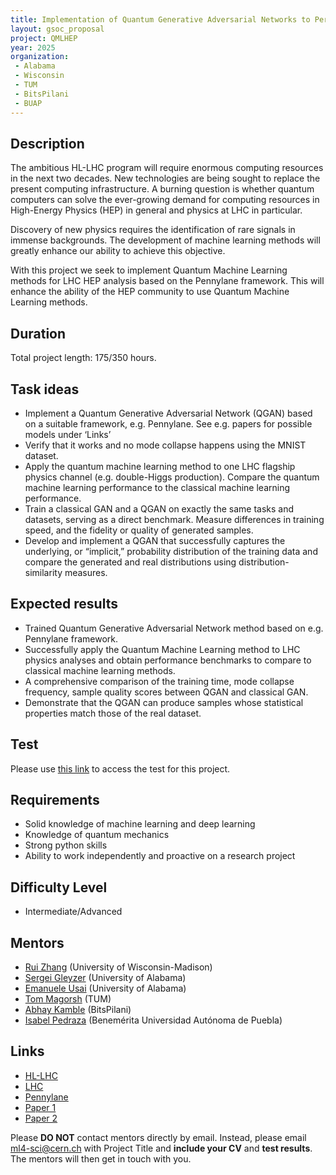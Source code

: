 ```yaml
---
title: Implementation of Quantum Generative Adversarial Networks to Perform High Energy Physics Analysis at the LHC
layout: gsoc_proposal
project: QMLHEP
year: 2025
organization:
 - Alabama
 - Wisconsin
 - TUM
 - BitsPilani
 - BUAP
---
```


## Description
The ambitious HL-LHC program will require enormous computing resources in the next two decades. New technologies are being sought to replace the present computing infrastructure. A burning question is whether quantum computers can solve the ever-growing demand for computing resources in High-Energy Physics (HEP) in general and physics at LHC in particular. 

Discovery of new physics requires the identification of rare signals in immense backgrounds. The development of machine learning methods will greatly enhance our ability to achieve this objective. 

With this project we seek to implement Quantum Machine Learning methods for LHC HEP analysis based on the Pennylane framework. This will enhance the ability of the HEP community to use Quantum Machine Learning methods.

## Duration

Total project length: 175/350 hours.

## Task ideas
  * Implement a Quantum Generative Adversarial Network (QGAN) based on a suitable framework, e.g. Pennylane. See e.g. papers for possible models under ‘Links’
  * Verify that it works and no mode collapse happens using the MNIST dataset.
  * Apply the quantum machine learning method to one LHC flagship physics channel (e.g. double-Higgs production). Compare the quantum machine learning performance to the classical machine learning performance.
  * Train a classical GAN and a QGAN on exactly the same tasks and datasets, serving as a direct benchmark. Measure differences in training speed, and the fidelity or quality of generated samples.
  * Develop and implement a QGAN that successfully captures the underlying, or “implicit,” probability distribution of the training data and compare the generated and real distributions using distribution-similarity measures.

 
## Expected results
  * Trained Quantum Generative Adversarial Network method based on e.g. Pennylane framework.
  * Successfully apply the Quantum Machine Learning method to LHC physics analyses and obtain performance benchmarks to compare to classical machine learning methods.
  * A comprehensive comparison of the training time, mode collapse frequency, sample quality scores between QGAN and classical GAN.
  * Demonstrate that the QGAN can produce samples whose statistical properties match those of the real dataset.

 
## Test
Please use [this link](https://docs.google.com/document/d/1imoMEyC0r5IESonwgA7BThEQWDfdrOsoyfMfyJgyXmU/edit?usp=sharing) to access the test for this project.
  
## Requirements 
  * Solid knowledge of machine learning and deep learning
  * Knowledge of quantum mechanics
  * Strong python skills
  * Ability to work independently and proactive on a research project

## Difficulty Level
  * Intermediate/Advanced

## Mentors
  * [Rui Zhang](mailto:ml4-sci@cern.ch) (University of Wisconsin-Madison)
  * [Sergei Gleyzer](mailto:ml4-sci@cern.ch) (University of Alabama)
  * [Emanuele Usai](mailto:ml4-sci@cern.ch) (University of Alabama)
  * [Tom Magorsh](mailto:ml4-sci@cern.ch) (TUM)
  * [Abhay Kamble](mailto:ml4-sci@cern.ch) (BitsPilani) 
  * [Isabel Pedraza](mailto:ml4-sci@cern.ch) (Benemérita Universidad Autónoma de Puebla)

## Links
  * [HL-LHC](https://hilumilhc.web.cern.ch)
  * [LHC](https://home.cern/science/accelerators/large-hadron-collider)
  * [Pennylane](https://pennylane.ai)
  * [Paper 1](https://arxiv.org/abs/2105.00080) 
  * [Paper 2](https://arxiv.org/abs/2210.16857)

Please **DO NOT** contact mentors directly by email. Instead, please email [ml4-sci@cern.ch](mailto:ml4-sci@cern.ch) with Project Title and **include your CV** and **test results**. The mentors will then get in touch with you.
